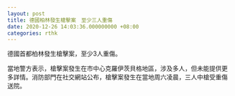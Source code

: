 ```yaml
---
layout: post
title: 德國柏林發生槍擊案　至少三人重傷
date: 2020-12-26 14:03:36.000000000 +08:00
categories: rthk
---
```


德國首都柏林發生槍擊案，至少3人重傷。

當地警方表示，槍擊案發生在市中心克羅伊茨貝格地區，涉及多人，但未能提供更多詳情。消防部門在社交網站公布，槍擊案發生在當地周六凌晨，三人中槍受重傷送院。
